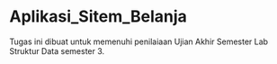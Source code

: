 # Aplikasi_Sitem_Belanja
Tugas ini dibuat untuk memenuhi penilaiaan Ujian Akhir Semester Lab Struktur Data semester 3. 
